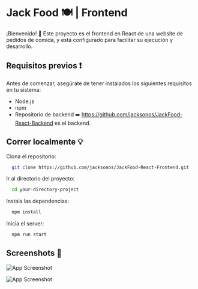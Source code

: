 
# Jack Food 🍽️ | Frontend 

¡Bienvenido! 👋 Este proyecto es el frontend en React de una website de pedidos de comida, y está configurado para facilitar su ejecución y desarrollo.

## Requisitos previos ❗

Antes de comenzar, asegúrate de tener instalados los siguientes requisitos en tu sistema:

- Node.js
- npm
- Repositorio de backend ➡️ https://github.com/jacksonos/JackFood-React-Backend es el backend.
  
## Correr localmente 💡

Clona el repositorio:

```bash
  git clone https://github.com/jacksonos/JackFood-React-Frontend.git
```

Ir al directorio del proyecto:

```bash
  cd your-directory-project
```

Instala las dependencias:

```bash
  npm install
```

Inicia el server:

```bash
  npm run start
```

## Screenshots 📸

![App Screenshot](https://i.imgur.com/0ky9Bdj.png)

![App Screenshot](https://i.imgur.com/VtuvSMb.png)


